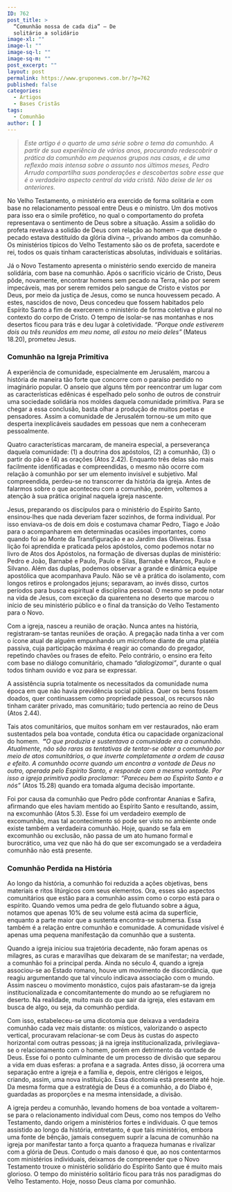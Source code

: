 ```yaml
---
ID: 762
post_title: >
  “Comunhão nossa de cada dia” – De
  solitário a solidário
image-xl: ""
image-l: ""
image-sq-l: ""
image-sq-m: ""
post_excerpt: ""
layout: post
permalink: https://www.gruponews.com.br/?p=762
published: false
categories:
  - Artigos
  - Bases Cristãs
tags:
  - Comunhão
author: [ ]
---
```

<blockquote><em>Este artigo é o quarto de uma série sobre o tema da comunhão. A partir de sua experiência de vários anos, procurando redescobrir a prática da comunhão em pequenos grupos nas casas, e de uma reflexão mais intensa sobre o assunto nos últimos meses, Pedro Arruda compartilha suas ponderações e descobertas sobre esse que é o verdadeiro aspecto central da vida cristã. Não deixe de ler os anteriores. </em></blockquote>
No Velho Testamento, o ministério era exercido de forma solitária e com base no relacionamento pessoal entre Deus e o ministro. Um dos motivos para isso era o símile profético, no qual o comportamento do profeta representava o sentimento de Deus sobre a situação. Assim a solidão do profeta revelava a solidão de Deus com relação ao homem – que desde o pecado estava destituído da glória divina –, privando ambos da comunhão. Os ministérios típicos do Velho Testamento são os de profeta, sacerdote e rei, todos os quais tinham características absolutas, individuais e solitárias.

Já o Novo Testamento apresenta o ministério sendo exercido de maneira solidária, com base na comunhão. Após o sacrifício vicário de Cristo, Deus pôde, novamente, encontrar homens sem pecado na Terra, não por serem impecáveis, mas por serem remidos pelo sangue de Cristo e vistos por Deus, por meio da justiça de Jesus, como se nunca houvessem pecado. A estes, nascidos de novo, Deus concedeu que fossem habitados pelo Espírito Santo a fim de exercerem o ministério de forma coletiva e plural no contexto do corpo de Cristo. O tempo de isolar-se nas montanhas e nos desertos ficou para trás e deu lugar à coletividade. <em>“Porque onde estiverem dois ou três reunidos em meu nome, ali estou no meio deles”</em><strong><em> </em></strong>(Mateus 18.20), prometeu Jesus.
<h3>Comunhão na Igreja Primitiva</h3>
A experiência de comunidade, especialmente em Jerusalém, marcou a história de maneira tão forte que concorre com o paraíso perdido no imaginário popular. O anseio que alguns têm por reencontrar um lugar com as características edênicas é espelhado pelo sonho de outros de construir uma sociedade solidária nos moldes daquela comunidade primitiva. Para se chegar a essa conclusão, basta olhar a produção de muitos poetas e pensadores. Assim a comunidade de Jerusalém tornou-se um mito que desperta inexplicáveis saudades em pessoas que nem a conheceram pessoalmente.

Quatro características marcaram, de maneira especial, a perseverança daquela comunidade: (1) a doutrina dos apóstolos, (2) a comunhão, (3) o partir do pão e (4) as orações (Atos 2.42). Enquanto três delas são mais facilmente identificadas e compreendidas, o mesmo não ocorre com relação à comunhão por ser um elemento invisível e subjetivo. Mal compreendida, perdeu-se no transcorrer da história da igreja. Antes de falarmos sobre o que aconteceu com a comunhão, porém, voltemos a atenção à sua prática original naquela igreja nascente.

Jesus, preparando os discípulos para o ministério do Espírito Santo, ensinou-lhes que nada deveriam fazer sozinhos, de forma individual. Por isso enviava-os de dois em dois e costumava chamar Pedro, Tiago e João para o acompanharem em determinadas ocasiões importantes, como quando foi ao Monte da Transfiguração e ao Jardim das Oliveiras. Essa lição foi aprendida e praticada pelos apóstolos, como podemos notar no livro de Atos dos Apóstolos, na formação de diversas duplas de ministério: Pedro e João, Barnabé e Paulo, Paulo e Silas, Barnabé e Marcos, Paulo e Silvano. Além das duplas, podemos observar a grande e dinâmica equipe apostólica que acompanhava Paulo. Não se vê a prática do isolamento, com longos retiros e prolongados jejuns; separavam, ao invés disso, curtos períodos para busca espiritual e disciplina pessoal. O mesmo se pode notar na vida de Jesus, com exceção da quarentena no deserto que marcou o início de seu ministério público e o final da transição do Velho Testamento para o Novo.

Com a igreja, nasceu a reunião de oração. Nunca antes na história, registraram-se tantas reuniões de oração. A pregação nada tinha a ver com o ícone atual de alguém empunhando um microfone diante de uma platéia passiva, cuja participação máxima é reagir ao comando do pregador, repetindo chavões ou frases de efeito. Pelo contrário, o ensino era feito com base no diálogo comunitário, chamado <em>“dialogizomai”</em>, durante o qual todos tinham ouvido e voz para se expressar.

A assistência supria totalmente os necessitados da comunidade numa época em que não havia previdência social pública. Quer os bens fossem doados, quer continuassem como propriedade pessoal, os recursos não tinham caráter privado, mas comunitário; tudo pertencia ao reino de Deus (Atos 2.44).

Tais atos comunitários, que muitos sonham em ver restaurados, não eram sustentados pela boa vontade, conduta ética ou capacidade organizacional do homem. <strong><em> </em></strong><em><strong><em>“</em></strong>O que produzia e sustentava a comunidade era a comunhão. Atualmente, não são raras as tentativas de tentar-se obter a comunhão por meio de atos comunitários, o que inverte completamente a ordem de causa e efeito. A comunhão ocorre quando um encontra a vontade de Deus no outro, operada pelo Espírito Santo, e responde com a mesma vontade. Por isso a igreja primitiva podia proclamar: </em><em>“Pareceu bem ao Espírito Santo e a nós” </em>(Atos 15.28) quando era tomada alguma decisão importante.

Foi por causa da comunhão que Pedro pôde confrontar Ananias e Safira, afirmando que eles haviam mentido ao Espírito Santo e resultando, assim, na excomunhão (Atos 5.3). Esse foi um verdadeiro exemplo de excomunhão, mas tal acontecimento só pode ser visto no ambiente onde existe também a verdadeira comunhão. Hoje, quando se fala em excomunhão ou exclusão, não passa de um ato humano formal e burocrático, uma vez que não há do que ser excomungado se a verdadeira comunhão não está presente.
<h3>Comunhão Perdida na História</h3>
Ao longo da história, a comunhão foi reduzida a ações objetivas, bens materiais e ritos litúrgicos com seus elementos. Ora, esses são aspectos comunitários que estão para a comunhão assim como o corpo está para o espírito. Quando vemos uma pedra de gelo flutuando sobre a água, notamos que apenas 10% de seu volume está acima da superfície, enquanto a parte maior que a sustenta encontra-se submersa. Essa também é a relação entre comunhão e comunidade. A comunidade visível é apenas uma pequena manifestação da comunhão que a sustenta.

Quando a igreja iniciou sua trajetória decadente, não foram apenas os milagres, as curas e maravilhas que deixaram de se manifestar; na verdade, a comunhão foi a principal perda. Ainda no século 4, quando a igreja associou-se ao Estado romano, houve um movimento de discordância, que reagiu argumentando que tal vínculo indicava associação com o mundo. Assim nasceu o movimento monástico, cujos pais afastaram-se da igreja institucionalizada e concomitantemente do mundo ao se refugiarem no deserto. Na realidade, muito mais do que sair da igreja, eles estavam em busca de algo, ou seja, da comunhão perdida.

Com isso, estabeleceu-se uma dicotomia que deixava a verdadeira comunhão cada vez mais distante: os místicos, valorizando o aspecto vertical, procuravam relacionar-se com Deus às custas do aspecto horizontal com outras pessoas; já na igreja institucionalizada, privilegiava-se o relacionamento com o homem, porém em detrimento da vontade de Deus. Esse foi o ponto culminante de um processo de divisão que separou a vida em duas esferas: a profana e a sagrada. Antes disso, já ocorrera uma separação entre a igreja e a família e, depois, entre clérigos e leigos, criando, assim, uma nova instituição. Essa dicotomia está presente até hoje. Da mesma forma que a estratégia de Deus é a comunhão, a do Diabo é, guardadas as proporções e na mesma intensidade, a divisão.

A igreja perdeu a comunhão, levando homens de boa vontade a voltarem-se para o relacionamento individual com Deus, como nos tempos do Velho Testamento, dando origem a ministérios fortes e individuais. O que temos assistido ao longo da história, entretanto, é que tais ministérios, embora uma fonte de bênção, jamais conseguem suprir a lacuna de comunhão na igreja por manifestar tanto a força quanto a fraqueza humanas e rivalizar com a glória de Deus. Contudo o mais danoso é que, ao nos contentarmos com ministérios individuais, deixamos de compreender que o Novo Testamento trouxe o ministério solidário do Espírito Santo que é muito mais glorioso. O tempo do ministério solitário ficou para trás nos paradigmas do Velho Testamento. Hoje, nosso Deus clama por comunhão.
